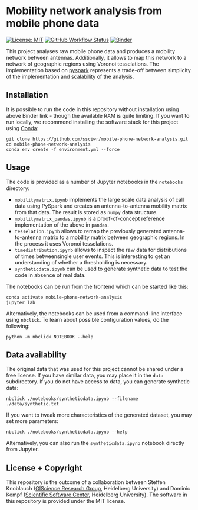 # Mobility network analysis from mobile phone data

[![License: MIT](https://img.shields.io/badge/License-MIT-yellow.svg)](https://opensource.org/licenses/MIT)
[![GitHub Workflow Status](https://img.shields.io/github/workflow/status/ssciwr/mobile-phone-network-analysis/CI)](https://github.com/ssciwr/mobile-phone-network-analysis/actions?query=workflow%3ACI)
[![Binder](https://mybinder.org/badge_logo.svg)](https://mybinder.org/v2/gh/ssciwr/mobile-phone-network-analysis/main)

This project analyses raw mobile phone data and produces a mobility network between antennas. Additionally, it allows to map this network to a network of geographic regions using Voronoi tesselations. The implementation based on [pyspark](http://spark.apache.org/docs/latest/api/python/) represents a trade-off between simplicity of the implementation and scalability of the analysis.

## Installation

It is possible to run the code in this repository without installation using above Binder link - though the available RAM is quite limiting.
If you want to run locally, we recommend installing the software stack for this project using [Conda](https://conda.io/projects/conda/en/latest/user-guide/install/index.html):

```
git clone https://github.com/ssciwr/mobile-phone-network-analysis.git
cd mobile-phone-network-analysis
conda env create -f environment.yml --force
```

## Usage

The code is provided as a number of Jupyter notebooks in the `notebooks` directory:

* `mobilitymatrix.ipynb` implements the large scale data analysis of call data using PySpark and creates an antenna-to-antenna mobility matrix from that data. The result is stored as `numpy` data structure.
* `mobilitymatrix_pandas.ipynb` is a proof-of-concept reference implementation of the above in `pandas`.
* `tesselation.ipynb` allows to remap the previously generated antenna-to-antenna matrix to a mobility matrix between geographic regions. In the process it uses Voronoi tesselations.
* `timedistribution.ipynb` allows to inspect the raw data for distributions of times betweensingle user events. This is interesting to get an understanding of whether a thresholding is necessary.
* `syntheticdata.ipynb` can be used to generate synthetic data to test the code in absence of real data.

The notebooks can be run from the frontend which can be started like this:

```
conda activate mobile-phone-network-analysis
jupyter lab
```

Alternatively, the notebooks can be used from a command-line interface using `nbclick`.
To learn about possible configuration values, do the following:

```
python -m nbclick NOTEBOOK --help
```

## Data availability

The original data that was used for this project cannot be shared under a free license.
If you have similar data, you may place it in the `data` subdirectory. If you do not
have access to data, you can generate synthetic data:

```
nbclick ./notebooks/syntheticdata.ipynb --filename ./data/synthetic.txt
```

If you want to tweak more characteristics of the generated dataset, you may set more parameters:

```
nbclick ./notebooks/syntheticdata.ipynb --help
```

Alternatively, you can also run the `syntheticdata.ipynb` notebook directly from Jupyter.
## License + Copyright

This repository is the outcome of a collaboration between Steffen Knoblauch ([GIScience Research Group](https://www.geog.uni-heidelberg.de/gis/index_en.html), Heidelberg University) and Dominic Kempf ([Scientific Software Center](https://ssc.iwr.uni-heidelberg.de), Heidelberg University). The software in this repository is provided under the MIT license.

